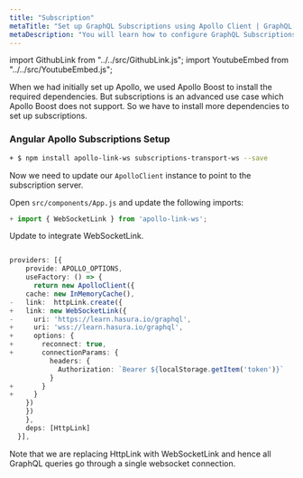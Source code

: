```yaml
---
title: "Subscription"
metaTitle: "Set up GraphQL Subscriptions using Apollo Client | GraphQL Angular Apollo Tutorial"
metaDescription: "You will learn how to configure GraphQL Subscriptions using Angular Apollo Client by installing dependencies like apollo-link-ws, subscriptions-transport-ws. This will also have authorization token setup"
---
```


import GithubLink from "../../src/GithubLink.js";
import YoutubeEmbed from "../../src/YoutubeEmbed.js";

<YoutubeEmbed link="https://www.youtube.com/embed/yZmVWeyoW_4" />

When we had initially set up Apollo, we used Apollo Boost to install the required dependencies. But subscriptions is an advanced use case which Apollo Boost does not support. So we have to install more dependencies to set up subscriptions.

### Angular Apollo Subscriptions Setup

```bash
+ $ npm install apollo-link-ws subscriptions-transport-ws --save
```

Now we need to update our `ApolloClient` instance to point to the subscription server.

Open `src/components/App.js` and update the following imports:

<GithubLink link="https://github.com/hasura/graphql-engine/blob/master/community/learn/graphql-tutorials/tutorials/react-apollo/app-final/src/components/App.js" text="src/components/App.js" />

```typescript
+ import { WebSocketLink } from 'apollo-link-ws';
```

Update to integrate WebSocketLink.

```typescript

providers: [{
    provide: APOLLO_OPTIONS,
    useFactory: () => {
      return new ApolloClient({
    cache: new InMemoryCache(),    
-   link:  httpLink.create({
+   link: new WebSocketLink({
-     uri: 'https://learn.hasura.io/graphql',
+     uri: 'wss://learn.hasura.io/graphql',
+     options: {
+       reconnect: true,
+       connectionParams: {
          headers: {
            Authorization: `Bearer ${localStorage.getItem('token')}`
          }
+       }
+     }
    })
    })
    },
    deps: [HttpLink]
  }],
```

Note that we are replacing HttpLink with WebSocketLink and hence all GraphQL queries go through a single websocket connection.
